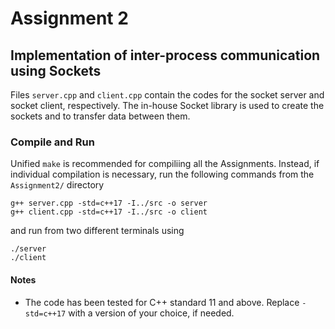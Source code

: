 # Assignment 2

## Implementation of inter-process communication using Sockets
Files `server.cpp` and `client.cpp` contain the codes for the socket server and socket client, respectively. The in-house Socket library is used to create the sockets and to transfer data between them.
### Compile and Run
Unified `make` is recommended for compiliing all the Assignments. Instead, if individual compilation is necessary, run the following commands from the `Assignment2/` directory
```shell
g++ server.cpp -std=c++17 -I../src -o server
g++ client.cpp -std=c++17 -I../src -o client
```
and run from two different terminals using
```shell
./server
./client
```
#### Notes
* The code has been tested for C++ standard 11 and above. Replace `-std=c++17` with a version of your choice, if needed.